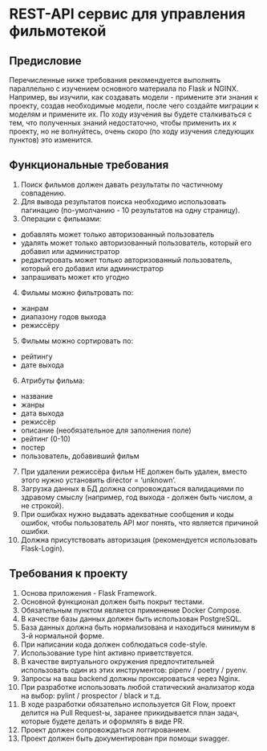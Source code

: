 # REST-API сервис для управления фильмотекой

## Предисловие
Перечисленные ниже требования рекомендуется выполнять параллельно с изучением основного материала по Flask и NGINX. Например, вы изучили, как создавать модели - примените эти знания к проекту, создав необходимые модели, после чего создайте миграции к моделям и примените их.
По ходу изучения вы будете сталкиваться с тем, что полученных знаний недостаточно, чтобы применить их к проекту, но не волнуйтесь, очень скоро (по ходу изучения следующих пунктов) это изменится.

## Функциональные требования

1. Поиск фильмов должен давать результаты по частичному совпадению.
2. Для вывода результатов поиска необходимо использовать пагинацию (по-умолчанию - 10 результатов на одну страницу).
3. Операции с фильмами: 
- добавлять может только авторизованный пользователь
- удалять может только авторизованный пользователь, который его добавил или администратор
- редактировать может только авторизованный пользователь, который его добавил или администратор
- запрашивать может кто угодно
4. Фильмы можно фильтровать по:
- жанрам
- диапазону годов выхода
- режиссёру
5. Фильмы можно сортировать по:
- рейтингу
- дате выхода
6. Атрибуты фильма:
- название
- жанры
- дата выхода
- режиссёр
- описание (необязательное для заполнения поле)
- рейтинг (0-10)
- постер
- пользователь, добавивший фильм
7. При удалении режиссёра фильм НЕ должен быть удален, вместо этого нужно установить director = ‘unknown’.
8. Загрузка данных в БД должна сопровождаться валидациями по здравому смыслу (например, год выхода - должен быть числом, а не строкой).
9. При ошибках нужно выдавать адекватные сообщения и коды ошибок, чтобы пользователь API мог понять, что является причиной ошибки.
10. Должна присутствовать авторизация (рекомендуется использовать Flask-Login).


## Требования к проекту

1. Основа приложения - Flask Framework.
2. Основной функционал должен быть покрыт тестами.
3. Обязательным пунктом является применение Docker Compose.
4. В качестве базы данных должен быть использован PostgreSQL.
5. База данных должна быть нормализована и находиться минимум в 3-й нормальной форме.
6. При написании кода должен соблюдаться code-style.
7. Использование type hint активно приветствуется.
8. В качестве виртуального окружения предпочтительней использовать один из этих инструментов: pipenv / poetry / pyenv.
9. Запросы на ваш backend должны проксироваться через Nginx.
10. При разработке использовать любой статический анализатор кода на выбор: pylint / prospector / black и т.д.
11. В ходе разработки обязательно используется Git Flow, проект делится на Pull Request-ы, заранее прикидывается план задач, которые будете делать и оформлять в виде PR.
12. Проект должен сопровождаться логгированием.
13. Проект должен быть документирован при помощи swagger.
